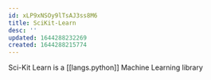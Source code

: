 ```yaml
---
id: xLP9xNSOy9lTsAJ3ss8M6
title: SciKit-Learn
desc: ''
updated: 1644288232269
created: 1644288215774
---
```


Sci-Kit Learn is a [[langs.python]] Machine Learning library
